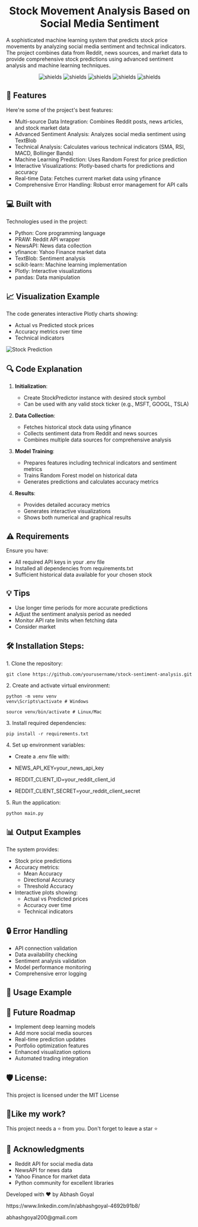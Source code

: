 <h1 align="center" id="title">Stock Movement Analysis Based on Social Media Sentiment</h1>

<p id="description">A sophisticated machine learning system that predicts stock price movements by analyzing social media sentiment and technical indicators. The project combines data from Reddit, news sources, and market data to provide comprehensive stock predictions using advanced sentiment analysis and machine learning techniques.</p>

<p align="center">
<img src="https://img.shields.io/badge/Python-3776AB?style=for-the-badge&logo=python&logoColor=white" alt="shields">
<img src="https://img.shields.io/badge/scikit--learn-F7931E?style=for-the-badge&logo=scikit-learn&logoColor=white" alt="shields">
<img src="https://img.shields.io/badge/Pandas-150458?style=for-the-badge&logo=pandas&logoColor=white" alt="shields">
<img src="https://img.shields.io/badge/Plotly-3F4F75?style=for-the-badge&logo=plotly&logoColor=white" alt="shields">
<img src="https://img.shields.io/badge/Reddit-FF4500?style=for-the-badge&logo=reddit&logoColor=white" alt="shields">
</p>

<h2>🧐 Features</h2>

Here're some of the project's best features:

* Multi-source Data Integration: Combines Reddit posts, news articles, and stock market data
* Advanced Sentiment Analysis: Analyzes social media sentiment using TextBlob
* Technical Analysis: Calculates various technical indicators (SMA, RSI, MACD, Bollinger Bands)
* Machine Learning Prediction: Uses Random Forest for price prediction
* Interactive Visualizations: Plotly-based charts for predictions and accuracy
* Real-time Data: Fetches current market data using yfinance
* Comprehensive Error Handling: Robust error management for API calls

<h2>💻 Built with</h2>

Technologies used in the project:

* Python: Core programming language
* PRAW: Reddit API wrapper
* NewsAPI: News data collection
* yfinance: Yahoo Finance market data
* TextBlob: Sentiment analysis
* scikit-learn: Machine learning implementation
* Plotly: Interactive visualizations
* pandas: Data manipulation

  
<h2>📈 Visualization Example</h2>

The code generates interactive Plotly charts showing:
- Actual vs Predicted stock prices
- Accuracy metrics over time
- Technical indicators

![Stock Prediction](images/stock_prediction.png)

<h2>🔍 Code Explanation</h2>

1. **Initialization**: 
   - Create StockPredictor instance with desired stock symbol
   - Can be used with any valid stock ticker (e.g., MSFT, GOOGL, TSLA)

2. **Data Collection**:
   - Fetches historical stock data using yfinance
   - Collects sentiment data from Reddit and news sources
   - Combines multiple data sources for comprehensive analysis

3. **Model Training**:
   - Prepares features including technical indicators and sentiment metrics
   - Trains Random Forest model on historical data
   - Generates predictions and calculates accuracy metrics

4. **Results**:
   - Provides detailed accuracy metrics
   - Generates interactive visualizations
   - Shows both numerical and graphical results

<h2>⚠️ Requirements</h2>

Ensure you have:
- All required API keys in your .env file
- Installed all dependencies from requirements.txt
- Sufficient historical data available for your chosen stock

<h2>💡 Tips</h2>

- Use longer time periods for more accurate predictions
- Adjust the sentiment analysis period as needed
- Monitor API rate limits when fetching data
- Consider market

<h2>🛠️ Installation Steps:</h2>

<p>1. Clone the repository:</p>

```
git clone https://github.com/yourusername/stock-sentiment-analysis.git
```
<p>2. Create and activate virtual environment:</p>

```
python -m venv venv
venv\Scripts\activate # Windows
```
```
source venv/bin/activate # Linux/Mac
```

<p>3. Install required dependencies:</p>

```
pip install -r requirements.txt
```

<p>4. Set up environment variables:</p>

- Create a .env file with:

- NEWS_API_KEY=your_news_api_key
- REDDIT_CLIENT_ID=your_reddit_client_id
- REDDIT_CLIENT_SECRET=your_reddit_client_secret

<p>5. Run the application:</p>

```
python main.py
```

<h2>📊 Output Examples</h2>

The system provides:

* Stock price predictions
* Accuracy metrics:
  - Mean Accuracy
  - Directional Accuracy
  - Threshold Accuracy
* Interactive plots showing:
  - Actual vs Predicted prices
  - Accuracy over time
  - Technical indicators

<h2>🔒 Error Handling</h2>

* API connection validation
* Data availability checking
* Sentiment analysis validation
* Model performance monitoring
* Comprehensive error logging

<h2>📝 Usage Example</h2>


<h2>🚧 Future Roadmap</h2>

* Implement deep learning models
* Add more social media sources
* Real-time prediction updates
* Portfolio optimization features
* Enhanced visualization options
* Automated trading integration

<h2>🛡️ License:</h2>

This project is licensed under the MIT License

<h2>💖Like my work?</h2>

This project needs a ⭐️ from you. Don't forget to leave a star ⭐️

<h2>🙏 Acknowledgments</h2>

* Reddit API for social media data
* NewsAPI for news data
* Yahoo Finance for market data
* Python community for excellent libraries

Developed with ❤️ by Abhash Goyal
<p>https://www.linkedin.com/in/abhashgoyal-4692b91b8/</p>
<p>abhashgoyal200@gmail.com</p>


